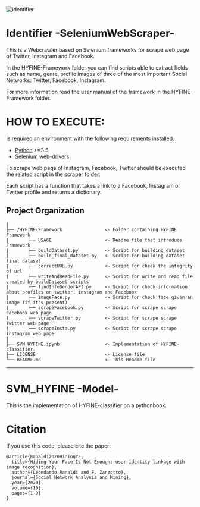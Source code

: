 <img src="https://raw.githubusercontent.com/leooJo/SeleniumWebScraper/master/identifier.png" title="identifier">


# Identifier -SeleniumWebScraper-
This is a Webcrawler based on Selenium frameworks for scrape web page of Twitter, Instagram and Facebook.

In the HYFINE-Framework folder you can find scripts able to extract fields such as name, genre, profile images of three of the most important Social Networks: Twitter, Facebook, Instagram.

For more information read the user manual of the framework in the HYFINE-Framework folder.


# HOW TO EXECUTE:

Is required an environment with the following requirements installed:

* [Python](python.org) >=3.5
* [Selenium web-drivers](https://www.selenium.dev/projects/)


To scrape web page of Instagram, Facebook, Twitter should be executed the related script in the scraper folder.


Each script has a function that takes a link to a Facebook, Instagram or Twitter profile and returns a dictionary.

 Project Organization
------------

    |
    ├── /HYFINE-Framework                <- Folder containing HYFINE Framework      
    |       ├── USAGE                    <- Readme file that introduce Framework
    |       ├── buildDataset.py          <- Script for building dataset
    |       ├── build_final_dataset.py   <- Script for building dataset final dataset
    |       ├── correctURL.py            <- Script for check the integrity of url
    |       ├── writeAndReadFile.py      <- Script for write and read file created by buildDataset scripts
    |       ├── findInfoGenderAPI.py     <- Script for check information about profiles on twitter, instagram and Facebook
    |       ├── imageFace.py             <- Script for check face given an image (if it's present)
    |       ├── scrapeFacebook.py        <- Script for scrape scrape Facebook web page
    |       ├── scrapeTwitter.py         <- Script for scrape scrape Twitter web page
    |       └── scrapeInsta.py           <- Script for scrape scrape Instagram web page
    |
    ├── SVM_HYFINE.ipynb                 <- Implementation of HYFINE-classifier.
    ├── LICENSE                          <- License file
    └── README.md                        <- This Readme file
     
--------


# SVM_HYFINE -Model-

This is the implementation of HYFINE-classifier on a pythonbook.

# Citation
If you use this code, please cite the paper:
```
@article{Ranaldi2020HidingYF,
  title={Hiding Your Face Is Not Enough: user identity linkage with image recognition},
  author={Leondardo Ranaldi and F. Zanzotto},
  journal={Social Network Analysis and Mining},
  year={2020},
  volume={10},
  pages={1-9}
}
```
